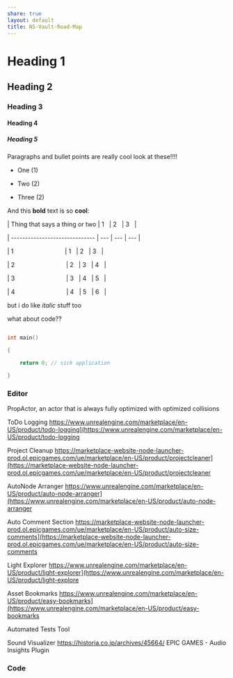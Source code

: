 ```yaml
---
share: true
layout: default
title: NS-Vault-Road-Map
---
```


# Heading 1

  

## Heading 2

  

### Heading 3

  

#### Heading 4

  

##### Heading 5

  

Paragraphs and bullet points are really cool look at these!!!!

- One (1)

- Two (2)

- Three (2)

  

And this **bold** text is so **cool**:

  

| Thing that says a thing or two | 1   | 2   | 3   |

| ------------------------------ | --- | --- | --- |

| 1                              | 1   | 2   | 3   |

| 2                              | 2   | 3   | 4   |

| 3                              | 3   | 4   | 5   |

| 4                              | 4   | 5   | 6   |

  

but i do like *italic* stuff too

  

what about code??

  

``` cpp

int main()

{

    return 0; // sick application

}

```
### Editor

PropActor, an actor that is always fully optimized with optimized collisions

ToDo Logging
https://www.unrealengine.com/marketplace/en-US/product/todo-logging](https://www.unrealengine.com/marketplace/en-US/product/todo-logging

Project Cleanup
https://marketplace-website-node-launcher-prod.ol.epicgames.com/ue/marketplace/en-US/product/projectcleaner](https://marketplace-website-node-launcher-prod.ol.epicgames.com/ue/marketplace/en-US/product/projectcleaner

AutoNode Arranger
https://www.unrealengine.com/marketplace/en-US/product/auto-node-arranger](https://www.unrealengine.com/marketplace/en-US/product/auto-node-arranger

Auto Comment Section
https://marketplace-website-node-launcher-prod.ol.epicgames.com/ue/marketplace/en-US/product/auto-size-comments](https://marketplace-website-node-launcher-prod.ol.epicgames.com/ue/marketplace/en-US/product/auto-size-comments

Light Explorer
https://www.unrealengine.com/marketplace/en-US/product/light-explorer](https://www.unrealengine.com/marketplace/en-US/product/light-explore

Asset Bookmarks
https://www.unrealengine.com/marketplace/en-US/product/easy-bookmarks](https://www.unrealengine.com/marketplace/en-US/product/easy-bookmarks

Automated Tests Tool

Sound Visualizer
https://historia.co.jp/archives/45664/
EPIC GAMES - Audio Insights Plugin
### Code